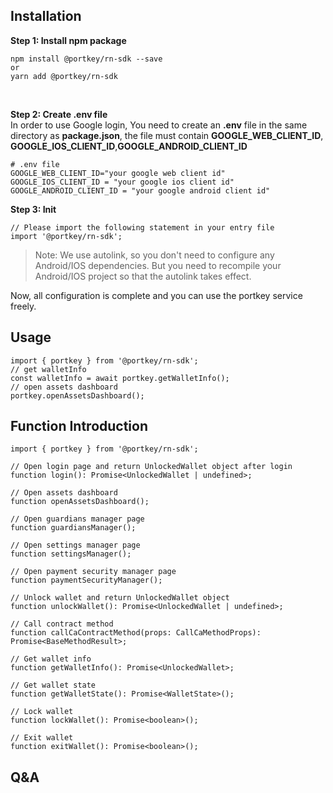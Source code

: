 ## Installation

**Step 1: Install npm package**

```
npm install @portkey/rn-sdk --save
or
yarn add @portkey/rn-sdk
```
<br>

**Step 2: Create .env file** <br>
In order to use Google login, You need to create an **.env** file in the same directory as **package.json**, the file  must contain **GOOGLE_WEB_CLIENT_ID**, **GOOGLE_IOS_CLIENT_ID**,**GOOGLE_ANDROID_CLIENT_ID**
```
# .env file
GOOGLE_WEB_CLIENT_ID="your google web client id"
GOOGLE_IOS_CLIENT_ID = "your google ios client id"
GOOGLE_ANDROID_CLIENT_ID = "your google android client id"
```

**Step 3: Init**
```
// Please import the following statement in your entry file
import '@portkey/rn-sdk';
```
> Note: We use autolink, so you don't need to configure any Android/IOS dependencies. But you need to recompile your Android/IOS project so that the autolink takes effect.

Now, all configuration is complete and you can use the portkey service freely.

## Usage
```
import { portkey } from '@portkey/rn-sdk';
// get walletInfo
const walletInfo = await portkey.getWalletInfo();
// open assets dashboard
portkey.openAssetsDashboard();
```

## Function Introduction
```
import { portkey } from '@portkey/rn-sdk';

// Open login page and return UnlockedWallet object after login
function login(): Promise<UnlockedWallet | undefined>;

// Open assets dashboard
function openAssetsDashboard();

// Open guardians manager page
function guardiansManager();

// Open settings manager page
function settingsManager();

// Open payment security manager page
function paymentSecurityManager();

// Unlock wallet and return UnlockedWallet object
function unlockWallet(): Promise<UnlockedWallet | undefined>;

// Call contract method
function callCaContractMethod(props: CallCaMethodProps): Promise<BaseMethodResult>;

// Get wallet info
function getWalletInfo(): Promise<UnlockedWallet>;

// Get wallet state
function getWalletState(): Promise<WalletState>();

// Lock wallet
function lockWallet(): Promise<boolean>();

// Exit wallet
function exitWallet(): Promise<boolean>();
```

## Q&A



